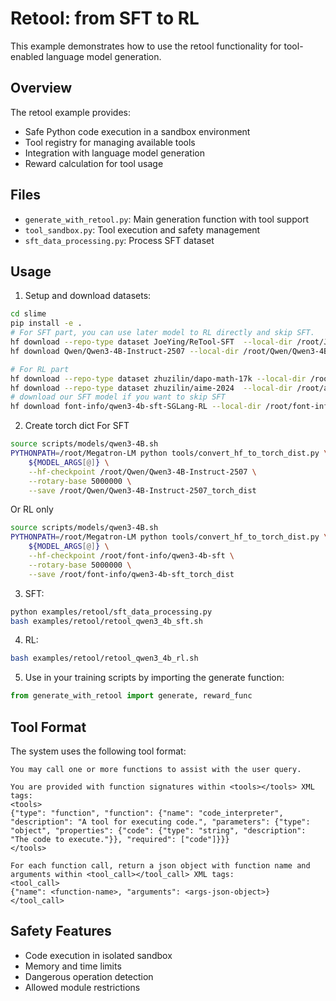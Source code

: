 # Retool: from SFT to RL

This example demonstrates how to use the retool functionality for tool-enabled language model generation.

## Overview

The retool example provides:
- Safe Python code execution in a sandbox environment
- Tool registry for managing available tools
- Integration with language model generation
- Reward calculation for tool usage

## Files

- `generate_with_retool.py`: Main generation function with tool support
- `tool_sandbox.py`: Tool execution and safety management
- `sft_data_processing.py`: Process SFT dataset

## Usage

1. Setup and download datasets:
```bash
cd slime
pip install -e .
# For SFT part, you can use later model to RL directly and skip SFT. 
hf download --repo-type dataset JoeYing/ReTool-SFT  --local-dir /root/JoeYing/ReTool-SFT
hf download Qwen/Qwen3-4B-Instruct-2507 --local-dir /root/Qwen/Qwen3-4B-Instruct-2507

# For RL part
hf download --repo-type dataset zhuzilin/dapo-math-17k --local-dir /root/dapo-math-17k
hf download --repo-type dataset zhuzilin/aime-2024  --local-dir /root/aime-2024
# download our SFT model if you want to skip SFT
hf download font-info/qwen3-4b-sft-SGLang-RL --local-dir /root/font-info/qwen3-4b-sft
```

2. Create torch dict
For SFT 
```bash
source scripts/models/qwen3-4B.sh
PYTHONPATH=/root/Megatron-LM python tools/convert_hf_to_torch_dist.py \
    ${MODEL_ARGS[@]} \
    --hf-checkpoint /root/Qwen/Qwen3-4B-Instruct-2507 \
    --rotary-base 5000000 \
    --save /root/Qwen/Qwen3-4B-Instruct-2507_torch_dist
```

Or RL only
```bash
source scripts/models/qwen3-4B.sh
PYTHONPATH=/root/Megatron-LM python tools/convert_hf_to_torch_dist.py \
    ${MODEL_ARGS[@]} \
    --hf-checkpoint /root/font-info/qwen3-4b-sft \
    --rotary-base 5000000 \
    --save /root/font-info/qwen3-4b-sft_torch_dist

```

3. SFT:
```bash
python examples/retool/sft_data_processing.py
bash examples/retool/retool_qwen3_4b_sft.sh
```

4. RL:
```bash
bash examples/retool/retool_qwen3_4b_rl.sh
```

5. Use in your training scripts by importing the generate function:
```python
from generate_with_retool import generate, reward_func
```

## Tool Format

The system uses the following tool format:

```
You may call one or more functions to assist with the user query.

You are provided with function signatures within <tools></tools> XML tags:
<tools>
{"type": "function", "function": {"name": "code_interpreter", "description": "A tool for executing code.", "parameters": {"type": "object", "properties": {"code": {"type": "string", "description": "The code to execute."}}, "required": ["code"]}}}
</tools>

For each function call, return a json object with function name and arguments within <tool_call></tool_call> XML tags:
<tool_call>
{"name": <function-name>, "arguments": <args-json-object>}
</tool_call>
```

## Safety Features

- Code execution in isolated sandbox
- Memory and time limits
- Dangerous operation detection
- Allowed module restrictions 